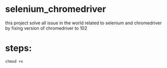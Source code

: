 # selenium_chromedriver
this project solve all issue in the world related to selenium and chromedriver by fixing version of chromedriver to 102

# steps:

<code>chmod +x 
